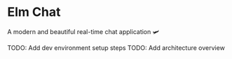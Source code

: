 # Elm Chat

A modern and beautiful real-time chat application 🛩

TODO: Add dev environment setup steps
TODO: Add architecture overview
